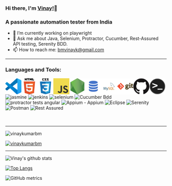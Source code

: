 ### Hi there, I'm [Vinay!](https://vinaykumarbm.github.io)👋

<h3 align="left">A passionate automation tester from India</h3>

- 🔭 I’m currently working on playwright
- 💬 Ask me about Java, Selenium, Protractor, Cucumber, Rest-Assured API testing, Serenity BDD.
- 📫 How to reach me: bmvinayk@gmail.com

---
### Languages and Tools:
<div>
<span><img align="left" alt="Visual Studio Code" width="50px" src="https://raw.githubusercontent.com/github/explore/80688e429a7d4ef2fca1e82350fe8e3517d3494d/topics/visual-studio-code/visual-studio-code.png" /></span>
<span><img align="left" alt="HTML5" width="50px" src="https://raw.githubusercontent.com/github/explore/80688e429a7d4ef2fca1e82350fe8e3517d3494d/topics/html/html.png" /></span>
<span><img align="left" alt="CSS3" width="50px" src="https://raw.githubusercontent.com/github/explore/80688e429a7d4ef2fca1e82350fe8e3517d3494d/topics/css/css.png" /></span>
<span><img align="left" alt="JavaScript" width="50px" src="https://raw.githubusercontent.com/github/explore/80688e429a7d4ef2fca1e82350fe8e3517d3494d/topics/javascript/javascript.png" /></span>
<span><img align="left" alt="Node.js" width="50px" src="https://raw.githubusercontent.com/github/explore/80688e429a7d4ef2fca1e82350fe8e3517d3494d/topics/nodejs/nodejs.png" /></span>
<span><img align="left" alt="SQL" width="50px" src="https://raw.githubusercontent.com/github/explore/80688e429a7d4ef2fca1e82350fe8e3517d3494d/topics/sql/sql.png" /></span>
<span><img align="left" alt="MySQL" width="50px" src="https://raw.githubusercontent.com/github/explore/80688e429a7d4ef2fca1e82350fe8e3517d3494d/topics/mysql/mysql.png" /></span>
<span><img align="left" alt="Git" width="50px" src="https://raw.githubusercontent.com/github/explore/80688e429a7d4ef2fca1e82350fe8e3517d3494d/topics/git/git.png" /></span>
<span><img align="left" alt="GitHub" width="50px" src="https://raw.githubusercontent.com/github/explore/78df643247d429f6cc873026c0622819ad797942/topics/github/github.png" /></span>
<span><img align="left" alt="Terminal" width="50px" src="https://raw.githubusercontent.com/github/explore/80688e429a7d4ef2fca1e82350fe8e3517d3494d/topics/terminal/terminal.png" /></span>
<span><img src="https://www.vectorlogo.zone/logos/jasmine/jasmine-icon.svg" alt="jasmine" width="50px" /></span>
<span><img src="https://www.vectorlogo.zone/logos/jenkins/jenkins-icon.svg" alt="jenkins" width="50px" /></span>
<span><img src="https://raw.githubusercontent.com/detain/svg-logos/780f25886640cef088af994181646db2f6b1a3f8/svg/selenium-logo.svg" alt="selenium" width="50px" /></span>
<span><img src="https://www.clipartmax.com/png/small/157-1579509_cucumber-cucumber-bdd-icon.png" alt="Cucumber Bdd" width="50px" /></span>
<span><img src="https://www.clipartmax.com/png/small/184-1849590_automated-screenshots-of-your-e2e-protractor-tests-protractor-angular-logo.png" alt="protractor tests angular" width="50px" /></span>
<span><img src="https://www.clipartmax.com/png/small/331-3313260_appium-appium.png" alt="Appium - Appium" width="50px" /></span>  
<span><img src="https://cdn1.iconfinder.com/data/icons/Futurosoft%20Icons%200.5.2/128x128/apps/eclipse.png" alt="Eclipse" width="50px" /></span>
<span><img src="https://johnfergusonsmart.com/wp-content/uploads/2019/01/serenity-bdd-trim.png" alt="Serenity" width="150px" /></span>  
<span><img src="https://avatars.githubusercontent.com/u/10251060?s=200&v=4" alt="Postman" width="50" /></span>
<span><img src="https://rest-assured.io/img/logo-transparent.png" alt="Rest Assured" width="50" /></span>  
</div>

</br>
</br>


---
<p align="left"> <img src="https://komarev.com/ghpvc/?username=vinaykumarbm&label=Profile%20views&color=0e75b6&style=plastic" alt="vinaykumarbm" /> </p>

<p align="left"> <a href="https://github.com/ryo-ma/github-profile-trophy"><img src="https://github-profile-trophy.vercel.app/?username=vinaykumarbm" alt="vinaykumarbm" /></a> </p>

---
![Vinay's github stats](https://github-readme-stats.vercel.app/api?username=VinayKumarBM&show_icons=true&count_private=true&theme=dracula)

[![Top Langs](https://github-readme-stats.vercel.app/api/top-langs/?username=VinayKumarBM&layout=compact)](https://github.com/VinayKumarBM/github-readme-stats)


![GitHub metrics](https://metrics.lecoq.io/vinaykumarbm)
